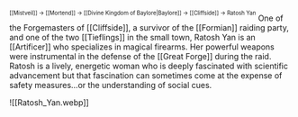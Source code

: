 <sup><sup>[[Mistveil]] → [[Mortend]] → [[Divine Kingdom of Baylore|Baylore]] → [[Cliffside]] → Ratosh Yan</sup></sup>
One of the Forgemasters of [[Cliffside]], a survivor of the [[Formian]] raiding party, and one of the two [[Tieflings]] in the small town, Ratosh Yan is an [[Artificer]] who specializes in magical firearms. Her powerful weapons were instrumental in the defense of the [[Great Forge]] during the raid. Ratosh is a lively, energetic woman who is deeply fascinated with scientific advancement but that fascination can sometimes come at the expense of safety measures...or the understanding of social cues.

![[Ratosh_Yan.webp]]